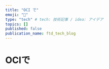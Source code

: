 ```yaml
---
title: "OCI で"
emoji: "🦁"
type: "tech" # tech: 技術記事 / idea: アイデア
topics: []
published: false
publication_name: ftd_tech_blog
---
```

# OCIで